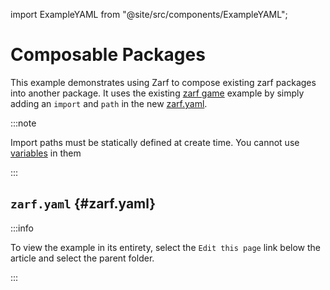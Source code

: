 import ExampleYAML from "@site/src/components/ExampleYAML";

# Composable Packages

This example demonstrates using Zarf to compose existing zarf packages into another package.  It uses the existing [zarf game](../dos-games/) example by simply adding an `import` and `path` in the new [zarf.yaml](zarf.yaml).

:::note

Import paths must be statically defined at create time.  You cannot use [variables](../variables/) in them

:::

## `zarf.yaml` {#zarf.yaml}

:::info

To view the example in its entirety, select the `Edit this page` link below the article and select the parent folder.

:::

<ExampleYAML example="composable-packages" showLink={false} />
